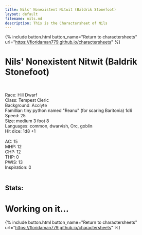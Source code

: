 ```yaml
---
title: Nils' Nonexistent Nitwit (Baldrik Stonefoot)
layout: default
filename: nils.md
description: This is the Charactersheet of Nils
---
```

{% include button.html button_name="Return to charactersheets" url="https://floridaman779.github.io/charactersheets" %}

# Nils' Nonexistent Nitwit (Baldrik Stonefoot)
<br>

Race: Hill Dwarf<br>
Class: Tempest Cleric<br>
Background: Acolyte<br>
Familliar: tiny python named "Reanu" (for scaring Baritonia) 1d6<br>
Speed: 25<br>
Size: medium 3 foot 8<br>
Languages: common, dwarvish, Orc, goblin<br>
Hit dice: 1d8 +1<br>
<br>
AC: 15<br>
MHP: 12<br>
CHP: 12<br>
THP: 0<br>
PWIS: 13<br>
Inspiration: 0<br>
<br>

## Stats:

# Working on it...


{% include button.html button_name="Return to charactersheets" url="https://floridaman779.github.io/charactersheets" %}
